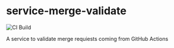 # service-merge-validate
![CI Build](https://github.com/HardNorth/service-merge-validate/workflows/CI%20Build/badge.svg)

A service to validate merge requiests coming from GitHub Actions
